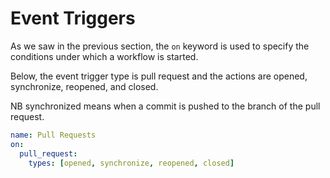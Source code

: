 # Event Triggers

As we saw in the previous section, the `on` keyword is used to specify the conditions under which a workflow is started.

Below, the event trigger type is pull request and the actions are opened, synchronize, reopened, and closed.

NB synchronized means when a commit is pushed to the branch of the pull request.

```yaml
name: Pull Requests
on: 
  pull_request:
    types: [opened, synchronize, reopened, closed]
```

